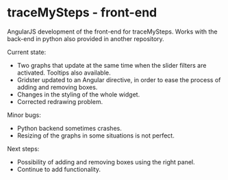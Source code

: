 # traceMySteps - front-end

AngularJS development of the front-end for traceMySteps. Works with the back-end in python also provided in another repository.

Current state: 

- Two graphs that update at the same time when the slider filters are activated. Tooltips also available.
- Gridster updated to an Angular directive, in order to ease the process of adding and removing boxes.
- Changes in the styling of the whole widget.
- Corrected redrawing problem.

Minor bugs: 

- Python backend sometimes crashes.
- Resizing of the graphs in some situations is not perfect.

Next steps:

- Possibility of adding and removing boxes using the right panel.
- Continue to add functionality.
